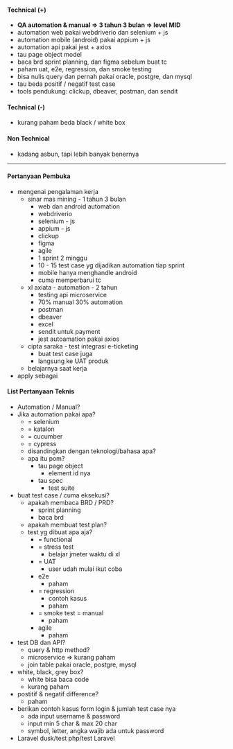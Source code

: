 #### Technical (+) 

- **QA automation & manual => 3 tahun 3 bulan => level MID**  
- automation web pakai webdriverio dan selenium + js
- automation mobile (android) pakai appium + js
- automation api pakai jest + axios
- tau page object model
- baca brd sprint planning, dan figma sebelum buat tc
- paham uat, e2e, regression, dan smoke testing
- bisa nulis query dan pernah pakai oracle, postgre, dan mysql
- tau beda positif / negatif test case
- tools pendukung: clickup, dbeaver, postman, dan sendit

#### Technical (-)  

- kurang paham beda black / white box

#### Non Technical  

- kadang asbun, tapi lebih banyak benernya

---

#### Pertanyaan Pembuka

- mengenai pengalaman kerja  
	- sinar mas mining - 1 tahun 3 bulan
		- web dan android automation
		- webdriverio
		- selenium - js
		- appium - js
		- clickup
		- figma
		- agile
		- 1 sprint 2 minggu
		- 10 - 15 test case yg dijadikan automation tiap sprint
		- mobile hanya menghandle android
		- cuma memperbarui tc
	- xl axiata - automation - 2 tahun
		- testing api microservice
		- 70%  manual 30% automation
		- postman
		- dbeaver
		- excel
		- sendit untuk payment
		- jest autoamation pakai axios 
	- cipta saraka - test integrasi e-ticketing
		- buat test case juga
		- langsung ke UAT produk
	- belajarnya saat kerja
- apply sebagai


#### List Pertanyaan Teknis

- Automation / Manual?  
- Jika automation pakai apa?
	- = selenium
	- = katalon
	- = cucumber
	- = cypress
	- disandingkan dengan teknologi/bahasa apa?
	- apa itu pom?
		- tau page object
			- element id nya
		- tau spec
			- test suite
- buat test case / cuma eksekusi?
	- apakah membaca BRD / PRD?
		- sprint planning
		- baca brd
	- apakah membuat test plan?
	- test yg dibuat apa aja?
		- = functional
		- = stress test
			- belajar jmeter waktu di xl
		- = UAT
			- user udah mulai ikut coba
		- e2e
			- paham
		- = regression
			- contoh kasus
			- paham
		- = smoke test = manual
			- paham
		- agile
			- paham
- test DB dan API?
	- query & http method?
	- microservice => kurang paham
	- join table pakai oracle, postgre, mysql
- white, black, grey box?
	- white bisa baca code
	- kurang paham
- postitif & negatif difference?
	- paham
- berikan contoh kasus form login & jumlah test case nya
	- ada input username & password
	- input min 5 char & max 20 char
	- symbol, letter, angka wajib ada untuk password
- Laravel dusk/test php/test Laravel
